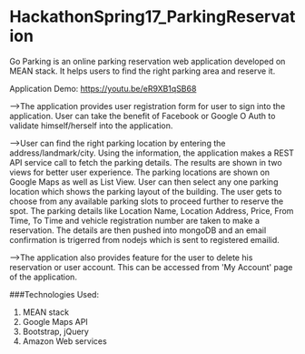 # HackathonSpring17_ParkingReservation

Go Parking is an online parking reservation web application developed on MEAN stack. It helps users to find the right parking area and reserve it.

Application Demo: https://youtu.be/eR9XB1qSB68

-->The application provides user registration form for user to sign into the application. User can take the benefit of Facebook or Google O Auth to validate himself/herself into the application. 

-->User can find the right parking location by entering the address/landmark/city. Using the information, the application makes a REST API service call to fetch the parking details.  The results are shown in two views for better user experience. The parking locations are shown on Google Maps as well as List View. User can then select any one parking location which shows the parking layout of the building.  The user gets to choose from any available parking slots to proceed further to reserve the spot. The parking details like Location Name, Location Address, Price, From Time, To Time and vehicle registration number are taken to make a reservation.  The details are then pushed into mongoDB and an email confirmation is trigerred from nodejs which is sent to registered emailid. 

-->The application also provides feature for the user to delete his reservation or user account. This can be accessed from 'My Account' page of the application.  

###Technologies Used:  
1. MEAN stack 
2. Google Maps API 
3. Bootstrap, jQuery 
4. Amazon Web services
